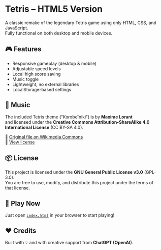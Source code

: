 # Tetris – HTML5 Version

A classic remake of the legendary Tetris game using only HTML, CSS, and JavaScript.  
Fully functional on both desktop and mobile devices.

## 🎮 Features

- Responsive gameplay (desktop & mobile)
- Adjustable speed levels
- Local high score saving
- Music toggle
- Lightweight, no external libraries
- LocalStorage-based settings

## 🎵 Music

The included Tetris theme ("Korobeïniki") is by **Maxime Lorant**  
and licensed under the **Creative Commons Attribution-ShareAlike 4.0 International License** (CC BY-SA 4.0).

🔗 [Original file on Wikimedia Commons](https://commons.wikimedia.org/wiki/File:Korobe%C3%AFniki_music_sample.ogg)  
🔗 [View license](https://creativecommons.org/licenses/by-sa/4.0/)

## 📦 License

This project is licensed under the **GNU General Public License v3.0** (GPL-3.0).  
You are free to use, modify, and distribute this project under the terms of that license.

## 🚀 Play Now

Just open [`index.html`](./index.html) in your browser to start playing!

## ❤️ Credits

Built with 💡 and with creative support from **ChatGPT (OpenAI)**.
